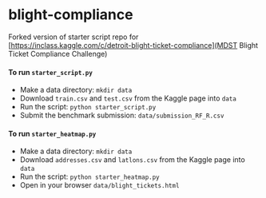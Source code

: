 # blight-compliance

Forked version of starter script repo for [https://inclass.kaggle.com/c/detroit-blight-ticket-compliance](MDST Blight Ticket Compliance Challenge)

#### To run `starter_script.py`

- Make a data directory: `mkdir data`
- Download `train.csv` and `test.csv` from the Kaggle page into `data`
- Run the script: `python starter_script.py`
- Submit the benchmark submission: `data/submission_RF_R.csv`

#### To run `starter_heatmap.py`

- Make a data directory: `mkdir data`
- Download `addresses.csv` and `latlons.csv` from the Kaggle page into `data`
- Run the script: `python starter_heatmap.py`
- Open in your browser `data/blight_tickets.html` 
